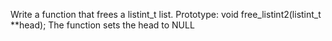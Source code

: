 Write a function that frees a listint_t list. Prototype: void free_listint2(listint_t **head); The function sets the head to NULL
